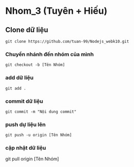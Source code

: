 # Nhom_3 (Tuyên + Hiếu)

## Clone dữ liệu
```
git clone https://github.com/tuan-99/Nodejs_webk10.git
```

### Chuyển nhánh đến nhóm của mình
```
git checkout -b [Tên Nhóm]
```

### add dữ liệu 
```
git add .
```

### commit dữ liệu
```
git commit -m "Nội dung commit"
```

### push dự liệu lên 
```
git push -u origin [Tên Nhóm]
```

### cập nhật dữ liệu 
git pull origin [Tên Nhóm]
